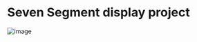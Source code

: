 # Seven Segment display project
<img src="https://encrypted-tbn0.gstatic.com/images?q=tbn:ANd9GcTVtCsx2vWS8zZRP9T5Jm5rN6HGTU128Y-Jcw&usqp=CAU"
     alt="image"
     style="float: left; margin-right: 10px;" />